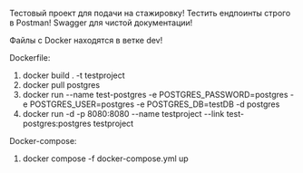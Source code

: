 Тестовый проект для подачи на стажировку!
Тестить ендпоинты строго в Postman!
Swagger для чистой документации!

Файлы с Docker находятся в ветке dev!

Dockerfile:
1) docker build . -t testproject
2) docker pull postgres
3) docker run --name test-postgres -e POSTGRES_PASSWORD=postgres -e POSTGRES_USER=postgres -e POSTGRES_DB=testDB -d postgres 
4) docker run -d -p 8080:8080 --name testproject --link test-postgres:postgres testproject

Docker-compose:
1) docker compose -f docker-compose.yml up 
